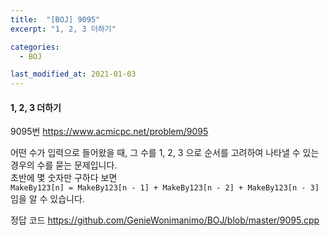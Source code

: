 ```yaml
---
title:  "[BOJ] 9095"
excerpt: "1, 2, 3 더하기"

categories:
  - BOJ

last_modified_at: 2021-01-03
---
```


#### 1, 2, 3 더하기

9095번 <https://www.acmicpc.net/problem/9095>

어떤 수가 입력으로 들어왔을 때, 그 수를 1, 2, 3 으로 순서를 고려하여 나타낼 수 있는 경우의 수를 묻는 문제입니다.<br>
초반에 몇 숫자만 구하다 보면<br>
`MakeBy123[n] = MakeBy123[n - 1] + MakeBy123[n - 2] + MakeBy123[n - 3]` 임을 알 수 있습니다.

정답 코드 <https://github.com/GenieWonimanimo/BOJ/blob/master/9095.cpp>